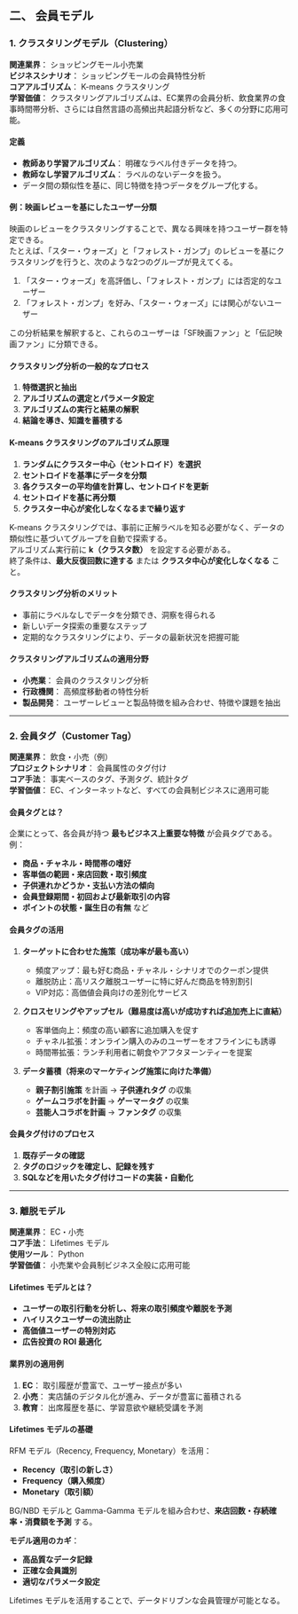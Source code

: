 ## 二、 会員モデル

### 1. クラスタリングモデル（Clustering）

**関連業界**： ショッピングモール小売業  
**ビジネスシナリオ**： ショッピングモールの会員特性分析  
**コアアルゴリズム**： K-means クラスタリング  
**学習価値**： クラスタリングアルゴリズムは、EC業界の会員分析、飲食業界の食事時間帯分析、さらには自然言語の高頻出共起語分析など、多くの分野に応用可能。  

#### **定義**
- **教師あり学習アルゴリズム**： 明確なラベル付きデータを持つ。  
- **教師なし学習アルゴリズム**： ラベルのないデータを扱う。  
- データ間の類似性を基に、同じ特徴を持つデータをグループ化する。  

#### **例：映画レビューを基にしたユーザー分類**
映画のレビューをクラスタリングすることで、異なる興味を持つユーザー群を特定できる。  
たとえば、「スター・ウォーズ」と「フォレスト・ガンプ」のレビューを基にクラスタリングを行うと、次のような2つのグループが見えてくる。  

1. 「スター・ウォーズ」を高評価し、「フォレスト・ガンプ」には否定的なユーザー  
2. 「フォレスト・ガンプ」を好み、「スター・ウォーズ」には関心がないユーザー  

この分析結果を解釈すると、これらのユーザーは「SF映画ファン」と「伝記映画ファン」に分類できる。

#### **クラスタリング分析の一般的なプロセス**
1. **特徴選択と抽出**  
2. **アルゴリズムの選定とパラメータ設定**  
3. **アルゴリズムの実行と結果の解釈**  
4. **結論を導き、知識を蓄積する**  

#### **K-means クラスタリングのアルゴリズム原理**
1. **ランダムにクラスター中心（セントロイド）を選択**  
2. **セントロイドを基準にデータを分類**  
3. **各クラスターの平均値を計算し、セントロイドを更新**  
4. **セントロイドを基に再分類**  
5. **クラスター中心が変化しなくなるまで繰り返す**  

K-means クラスタリングでは、事前に正解ラベルを知る必要がなく、データの類似性に基づいてグループを自動で探索する。  
アルゴリズム実行前に **k（クラスタ数）** を設定する必要がある。  
終了条件は、**最大反復回数に達する** または **クラスタ中心が変化しなくなる** こと。

#### **クラスタリング分析のメリット**
- 事前にラベルなしでデータを分類でき、洞察を得られる  
- 新しいデータ探索の重要なステップ  
- 定期的なクラスタリングにより、データの最新状況を把握可能  

#### **クラスタリングアルゴリズムの適用分野**
- **小売業**： 会員のクラスタリング分析  
- **行政機関**： 高頻度移動者の特性分析  
- **製品開発**： ユーザーレビューと製品特徴を組み合わせ、特徴や課題を抽出  

---

### 2. 会員タグ（Customer Tag）

**関連業界**： 飲食・小売（例）  
**プロジェクトシナリオ**： 会員属性のタグ付け  
**コア手法**： 事実ベースのタグ、予測タグ、統計タグ  
**学習価値**： EC、インターネットなど、すべての会員制ビジネスに適用可能  

#### **会員タグとは？**
企業にとって、各会員が持つ **最もビジネス上重要な特徴** が会員タグである。  
例：
- **商品・チャネル・時間帯の嗜好**
- **客単価の範囲・来店回数・取引頻度**
- **子供連れかどうか・支払い方法の傾向**
- **会員登録期間・初回および最新取引の内容**
- **ポイントの状態・誕生日の有無** など

#### **会員タグの活用**
1. **ターゲットに合わせた施策（成功率が最も高い）**  
   - 頻度アップ：最も好む商品・チャネル・シナリオでのクーポン提供  
   - 離脱防止：高リスク離脱ユーザーに特に好んだ商品を特別割引  
   - VIP対応：高価値会員向けの差別化サービス  

2. **クロスセリングやアップセル（難易度は高いが成功すれば追加売上に直結）**  
   - 客単価向上：頻度の高い顧客に追加購入を促す  
   - チャネル拡張：オンライン購入のみのユーザーをオフラインにも誘導  
   - 時間帯拡張：ランチ利用者に朝食やアフタヌーンティーを提案  

3. **データ蓄積（将来のマーケティング施策に向けた準備）**  
   - **親子割引施策** を計画 → **子供連れタグ** の収集  
   - **ゲームコラボを計画** → **ゲーマータグ** の収集  
   - **芸能人コラボを計画** → **ファンタグ** の収集  

#### **会員タグ付けのプロセス**
1. **既存データの確認**  
2. **タグのロジックを確定し、記録を残す**  
3. **SQLなどを用いたタグ付けコードの実装・自動化**  

---

### 3. 離脱モデル

**関連業界**： EC・小売  
**コア手法**： Lifetimes モデル  
**使用ツール**： Python  
**学習価値**： 小売業や会員制ビジネス全般に応用可能  

#### **Lifetimes モデルとは？**
- **ユーザーの取引行動を分析し、将来の取引頻度や離脱を予測**  
- **ハイリスクユーザーの流出防止**  
- **高価値ユーザーの特別対応**  
- **広告投資の ROI 最適化**  

#### **業界別の適用例**
1. **EC**： 取引履歴が豊富で、ユーザー接点が多い  
2. **小売**： 実店舗のデジタル化が進み、データが豊富に蓄積される  
3. **教育**： 出席履歴を基に、学習意欲や継続受講を予測  

#### **Lifetimes モデルの基礎**
RFM モデル（Recency, Frequency, Monetary）を活用：
- **Recency（取引の新しさ）**
- **Frequency（購入頻度）**
- **Monetary（取引額）**

BG/NBD モデルと Gamma-Gamma モデルを組み合わせ、**来店回数・存続確率・消費額を予測** する。

**モデル適用のカギ**：  
- **高品質なデータ記録**
- **正確な会員識別**
- **適切なパラメータ設定**

Lifetimes モデルを活用することで、データドリブンな会員管理が可能となる。
